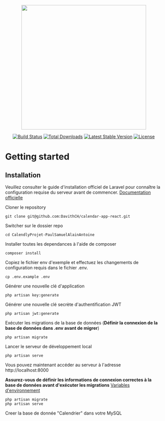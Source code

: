 <p align="center"><a href="https://laravel.com" target="_blank"><img src="https://raw.githubusercontent.com/laravel/art/master/logo-lockup/5%20SVG/2%20CMYK/1%20Full%20Color/laravel-logolockup-cmyk-red.svg" width="400"></a></p>

<p align="center">
<a href="https://travis-ci.org/laravel/framework"><img src="https://travis-ci.org/laravel/framework.svg" alt="Build Status"></a>
<a href="https://packagist.org/packages/laravel/framework"><img src="https://img.shields.io/packagist/dt/laravel/framework" alt="Total Downloads"></a>
<a href="https://packagist.org/packages/laravel/framework"><img src="https://img.shields.io/packagist/v/laravel/framework" alt="Latest Stable Version"></a>
<a href="https://packagist.org/packages/laravel/framework"><img src="https://img.shields.io/packagist/l/laravel/framework" alt="License"></a>
</p>

# Getting started

## Installation

Veuillez consulter le guide d'installation officiel de Laravel pour connaître la configuration requise du serveur avant de commencer. [Documentation officielle](https://laravel.com/docs/5.4/installation#installation)


Cloner le repository

    git clone git@github.com:DavithCH/calendar-app-react.git

Switcher sur le dossier repo

    cd CalendlyProjet-PaulSamuelAlainAntoine

Installer toutes les dependances à l'aide de composer

    composer install

Copiez le fichier env d'exemple et effectuez les changements de configuration requis dans le fichier .env.

    cp .env.example .env

Générer une nouvelle clé d'application

    php artisan key:generate

Générer une nouvelle clé secrète d'authentification JWT

    php artisan jwt:generate

Exécuter les migrations de la base de données (**Définir la connexion de la base de données dans .env avant de migrer**)

    php artisan migrate

Lancer le serveur de développement local

    php artisan serve

Vous pouvez maintenant accéder au serveur à l'adresse http://localhost:8000

**Assurez-vous de définir les informations de connexion correctes à la base de données avant d'exécuter les migrations** [Variables d'environnement](#environment-variables)

    php artisan migrate
    php artisan serve

Creer la base de donnée "Calendrier" dans votre MySQL
